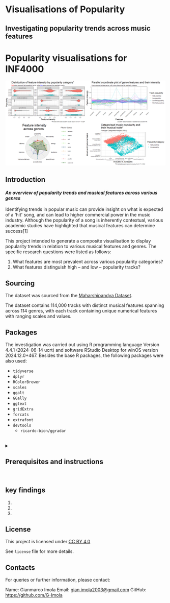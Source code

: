 # Visualisations of Popularity
## Investigating popularity trends across music features


# Popularity visualisations for INF4000
 
<img 
src = "https://raw.githubusercontent.com/G-Imola/Visualisations-of-Popularity/main/Plots/Readme%20composite%20visualisation.png"
 alt = "GitHub README Image">

## Introduction

#### _An overview of popularity trends and musical features across various genres_

Identifying trends in popular music can provide insight on what is expected of a 'hit' song, and can lead to higher commercial power in the music industry.
Although the popularity of a song is inherently contextual, various academic studies have highlighted that musical features can determine success[1] 

This project intended to generate a composite visualisation to display popularity trends in relation to various musical features and genres. 
The specific research questions were listed as follows:

1. What features are most prevalent across various popularity categories?
2. What features distinguish high – and low – popularity tracks?


## Sourcing

The dataset was sourced from the <a href="https://hf-proxy-cf.effarig.site/datasets/maharshipandya/spotify-tracks-dataset" target="_blank"> Maharshipandya Dataset</a>.

The dataset contains 114,000 tracks with distinct musical features spanning across 114 genres, with each track containing unique numerical features with ranging scales and values.

## Packages

The investigation was carried out using R programming language Version 4.4.1 (2024-06-14 ucrt) and software  RStudio Desktop for winOS version 2024.12.0+467. Besides the base R packages, the following packages were also used:

* `tidyverse`
* `dplyr`
* `RColorBrewer`
* `scales`
* `ggalt`
* `GGally`
* `ggtext`
* `gridExtra`
* `forcats`
* `extrafont`
* `devtools`
  * `ricardo-bion/ggradar`
<br>
<details>
  <summary><h2>Prerequisites and instructions</h2></summary>

### 1. **Prerequisites**

Before running the code, ensure the following software is installed:

* R(Version 4.0 or later)
* RStudio (Integrated Development Environment, **IDE**)
* Git (to clone the repository)


### **2.Clone the repository and verify branch**

Download the project files by cloning the repository.
This can be performed by running the following command
in your **IDE**:

`git clone https://github.com/G-Imola/Visualisations-of-Popularity.git`

After cloning, verify that the active Git branch is set to **main**.

To check the branch, run the following command:

`git branch`

You've done this correctly if the output shows ***main**.

If the branch is not set to main, you can switch to the **main**
branch by following these steps:

```
#enter the terminal on your selected IDE and input the command below:

cd Visualisations-of-Popularity


#Following this, type the code below:

git checkout main


#Finally, test to verify "main" branch has been selected:

git branch
```
This ensures that you're working on the correct branch for the project.

After following the steps above, your IDE should display the repository, alongside all other data that comes with it!



 ### 3. Dataset Placement
Ensure that the <a href="https://github.com/G-Imola/Visualisations-of-Popularity/blob/main/Original%20Dataset" target="_blank">Original Dataset</a> is downloaded and placed in the root
directory of the cloned repository.

 ### 4. Execute the script
Open `Data Visualisations.R` (<a href ="">link</a>) in Rstudio (or your preferred IDE), and run the script sequentially to generate:
1. Radar Chart
2. Parallel Coordinate plot
3. Violin plot
4. Additional descriptive plots

 ### 5.Outputs
Generated visualisations are all stored in the `plots` directory.

The outputs include:

* `.`

Additionally, generated `.csv` files are stored in the `csv ouputs` folder, which contain various outputs from the dataset, including:
* 
* and more!

</details>
<br/>

## key findings

1.
2.
3.

## License
This project is licensed under <a href="https://creativecommons.org/licenses/by/4.0/?ref=chooser-v1" target="_blank" rel="license noopener noreferrer" style="display:inline-block;">CC BY 4.0<img style="height:22px!important;margin-left:3px;vertical-align:text-bottom;" src="https://mirrors.creativecommons.org/presskit/icons/cc.svg?ref=chooser-v1" alt=""><img style="height:22px!important;margin-left:3px;vertical-align:text-bottom;" src="https://mirrors.creativecommons.org/presskit/icons/by.svg?ref=chooser-v1" alt=""></a>

See `license` file for more details.

## Contacts

For queries or further information, please contact:

Name: Gianmarco Imola
Email: gian.imola2003@gmail.com
GitHub: https://github.com/G-Imola


[^1]: https://ajosr.org/papers/volume-2/issue-4/uncovering-audio-features-shaping-popularity-in-chart-topping-songs-a-statistical-approach/
